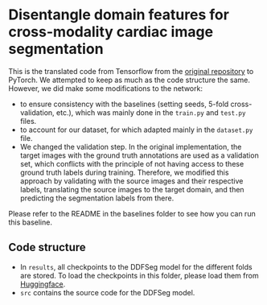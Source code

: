 # Disentangle domain features for cross-modality cardiac image segmentation

This is the translated code from Tensorflow from the [original repository](https://github.com/Endless-Hao/DDFSeg) to PyTorch. We attempted to keep as much as the code structure the same. However, we did make some modifications to the network:
- to ensure consistency with the baselines (setting seeds, 5-fold cross-validation, etc.), which was mainly done in the `train.py` and `test.py` files.
- to account for our dataset, for which adapted mainly in the `dataset.py` file.
- We changed the validation step. In the original implementation, the target images with the ground truth annotations are used as a validation set, which conflicts with the principle of not having access to these ground truth labels during training. Therefore, we modified this approach by validating with the source images and their respective labels, translating the source images to the target domain, and then predicting the segmentation labels from there.

Please refer to the README in the baselines folder to see how you can run this baseline. 

## Code structure

- In `results`, all checkpoints to the DDFSeg model for the different folds are stored. To load the checkpoints in this folder, please load them from [Huggingface](https://huggingface.co/trustworthy-ai).
- `src` contains the source code for the DDFSeg model.
